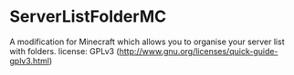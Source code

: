 ServerListFolderMC
==================

A modification for Minecraft which allows you to organise your server list with folders.
license: GPLv3 (http://www.gnu.org/licenses/quick-guide-gplv3.html)
